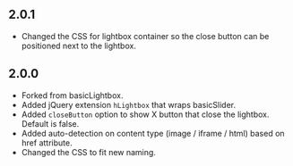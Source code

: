 ## 2.0.1

- Changed the CSS for lightbox container so the close button can be positioned next to the lightbox.

## 2.0.0

- Forked from basicLightbox.
- Added jQuery extension `hLightbox` that wraps basicSlider.
- Added `closeButton` option to show X button that close the lightbox. Default is false.
- Added auto-detection on content type (image / iframe / html) based on href attribute.
- Changed the CSS to fit new naming.